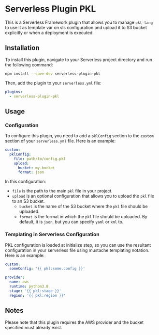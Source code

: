 # Serverless Plugin PKL

This is a Serverless Framework plugin that allows you to manage `pkl-lang` to use it as template var on sls configuration
and upload it to S3 bucket explicitly or when a deployment is executed.

## Installation

To install this plugin, navigate to your Serverless project directory and run the following command:

```bash
npm install --save-dev serverless-plugin-pkl
```

Then, add the plugin to your `serverless.yml` file:

```yaml
plugins:
  - serverless-plugin-pkl
```

## Usage

### Configuration

To configure this plugin, you need to add a `pklConfig` section to the `custom` section of your `serverless.yml` file.
Here is an example:

```yaml
custom:
  pklConfig:
    file: path/to/config.pkl
    upload:
      bucket: my-bucket
      format: json
```

In this configuration:

- `file` is the path to the main `pkl` file in your project.
- `upload` is an optional configuration that allows you to upload the `pkl` file to an S3 bucket.
  - `bucket` is the name of the S3 bucket where the `pkl` file should be uploaded.
  - `format` is the format in which the `pkl` file should be uploaded. By default, it is `json`, but you can specify
    `yaml` or `xml` to.

### Templating in Serverless Configuration

PKL configuration is loaded at initialize step, so you can use the resultant configuration in your serverless file using
mustache templating notation. Here is an example:

```yaml
custom:
  someConfig: '{{ pkl:some.config }}'

provider:
  name: aws
  runtime: python3.8
  stage: '{{ pkl:stage }}'
  region: '{{ pkl:region }}'
```

## Notes

Please note that this plugin requires the AWS provider and the bucket specified must already exist.
